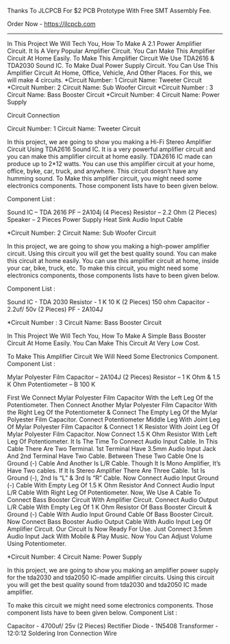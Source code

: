 Thanks To JLCPCB For $2 PCB Prototype With Free SMT Assembly Fee. 

Order Now - https://jlcpcb.com

---------------------------------------------------------------------------

In This Project We Will Tech You, How To Make A 2.1 Power Amplifier Circuit. It Is A Very Popular Amplifier Circuit. You Can Make This Amplifier Circuit At Home Easily. To Make This Amplifier Circuit We Use TDA2616 & TDA2030 Sound IC. To Make Dual Power Supply Circuit. You Can Use This Amplifier Circuit At Home, Office, Vehicle, And Other Places. For this, we will make 4 circuits. *Circuit Number: 1 Circuit Name: Tweeter Circuit *Circuit Number: 2 Circuit Name: Sub Woofer Circuit *Circuit Number : 3 Circuit Name: Bass Booster Circuit *Circuit Number: 4 Circuit Name: Power Supply

Circuit Connection

Circuit Number: 1 
Circuit Name: Tweeter Circuit

In this project, we are going to show you making a Hi-Fi Stereo Amplifier Circuit Using TDA2616 Sound IC. 
It is a very powerful amplifier circuit and you can make this amplifier circuit at home easily. TDA2616 IC made can produce up to 2*12 watts. 
You can use this amplifier circuit at your home, office, byke, car, truck, and anywhere. This circuit doesn’t have any humming sound. 
To Make this amplifier circuit, you might need some electronics components. Those component lists have to been given below.

Component List :

Sound IC – TDA 2616
PF – 2A104j (4 Pieces)
Resistor – 2.2 Ohm (2 Pieces)
Speaker – 2 Pieces
Power Supply
Heat Sink
Audio Input Cable


*Circuit Number:
2 Circuit Name: Sub Woofer Circuit

In this project, we are going to show you making a high-power amplifier circuit. Using this circuit you will get the best quality sound. 
You can make this circuit at home easily. You can use this amplifier circuit at home, inside your car, bike, truck, etc. 
To make this circuit, you might need some electronics components, those components lists have to been given below.

Component List :

Sound IC - TDA 2030
Resistor - 1 K 10 K (2 Pieces) 150 ohm
Capacitor - 2.2uf/ 50v (2 Pieces)
PF - 2A104J


*Circuit Number : 3 
Circuit Name: Bass Booster Circuit

In This Project We Will Tech You, How To Make A Simple Bass Booster Circuit At Home Easily. You Can Make This Circuit At Very Low Cost. 

To Make This Amplifier Circuit We Will Need Some Electronics Component. Component List :

Mylar Polyester Film Capacitor – 2A104J (2 Pieces)
Resistor – 1 K Ohm & 1.5 K Ohm
Potentiometer – B 100 K

First We Connect Mylar Polyester Film Capacitor With the Left Leg Of the Potentiometer.
Then Connect Another Mylar Polyester Film Capacitor With the Right Leg Of the Potentiometer & Connect The Empty Leg Of the Mylar Polyester Film Capacitor.
Connect Potentiometer Middle Leg With Joint Leg Of Mylar Polyester Film Capacitor & Connect 1 K Resistor With Joint Leg Of Mylar Polyester Film Capacitor.
Now Connect 1.5 K Ohm Resistor With Left Leg Of Potentiometer. It Is The Time To Connect Audio Input Cable. In This Cable There Are Two Terminal. 
1st Terminal Have 3.5mm Audio Input Jack And 2nd Terminal Have Two Cable. Between These Two Cable One Is Ground (-) Cable And Another Is L/R Cable. 
Though It Is Mono Amplifier, It’s Have Two cables. If It Is Stereo Amplifier There Are Three Cable. 1st Is Ground (-), 2nd Is “L” & 3rd Is “R” Cable. 
Now Connect Audio Input Ground (-) Cable With Empty Leg Of 1.5 K Ohm Resistor And Connect Audio Input L/R Cable With Right Leg Of Potentiometer.
Now, We Use A Cable To Connect Bass Booster Circuit With Amplifier Circuit.
Connect Audio Output L/R Cable With Empty Leg Of 1 K Ohm Resistor Of Bass Booster Circuit & Ground (-) Cable With Audio Input Ground Cable Of Bass Booster Circuit. 
Now Connect Bass Booster Audio Output Cable With Audio Input Leg Of Amplifier Circuit. Our Circuit Is Now Ready For Use. 
Just Connect 3.5mm Audio Input Jack With Mobile & Play Music. Now You Can Adjust Volume Using Potentiometer.


*Circuit Number: 4
Circuit Name: Power Supply

In this project, we are going to show you making an amplifier power supply for the tda2030 and tda2050 IC-made amplifier circuits.
Using this circuit you will get the best quality sound from tda2030 and tda2050 IC made amplifier.

To make this circuit we might need some electronics components. Those component lists have to been given below. Component List :

Capacitor - 4700uf/ 25v (2 Pieces)
Rectifier Diode - 1N5408
Transformer - 12:0:12
Soldering Iron
Connection Wire
